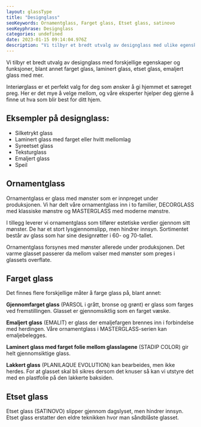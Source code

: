 ```yaml
---
layout: glassType
title: "Designglass"
seoKeywords: Ornamentglass, Farget glass, Etset glass, satinovo
seoKeyphrase: Designglass
categories: undefined
date: 2023-01-15 09:14:04.976Z
description: "Vi tilbyr et bredt utvalg av designglass med ulike egenskaper og funksjoner. Bla. farget glass, laminert glass, etset glass, emaljert glass med mer."
---
```


Vi tilbyr et bredt utvalg av designglass med forskjellige egenskaper og funksjoner, blant annet farget glass, laminert glass, etset glass, emaljert glass med mer.

Interiørglass er et perfekt valg for deg som ønsker å gi hjemmet et særeget preg. Her er det mye å velge mellom, og våre eksperter hjelper deg gjerne å finne ut hva som blir best for ditt hjem.

## Eksempler på designglass:

* Silketrykt glass
* Laminert glass med farget eller hvitt mellomlag
* Syreetset glass
* Teksturglass
* Emaljert glass
* Speil

## Ornamentglass

Ornamentglass er glass med mønster som er innpreget under produksjonen. Vi har delt våre ornamentglass inn i to familier, DECORGLASS med klassiske mønstre og MASTERGLASS med moderne mønstre. 

I tillegg leverer vi ornamentglass som tilfører estetiske verdier gjennom sitt mønster. De har et stort lysgjennomslipp, men hindrer innsyn. Sortimentet består av glass som har sine designrøtter i 60- og 70-tallet. 

Ornamentglass forsynes med mønster allerede under produksjonen. Det varme glasset passerer da mellom valser med mønster som preges i glassets overflate.

## Farget glass

Det finnes flere forskjellige måter å farge glass på, blant annet:

**Gjennomfarget glass** (PARSOL i grått, bronse og grønt) er glass som farges ved fremstillingen. Glasset er gjennomsiktlig som en farget væske.

**Emaljert glass** (EMALIT) er glass der emaljefargen brennes inn i forbindelse med herdingen. Våre ornamentglass i MASTERGLASS-serien kan emaljebelegges.

**Laminert glass med farget folie mellom glasslagene** (STADIP COLOR) gir helt gjennomsiktige glass.

**Lakkert glass** (PLANILAQUE EVOLUTION) kan bearbeides, men ikke herdes. For at glasset skal bli sikres dersom det knuser så kan vi utstyre det med en plastfolie på den lakkerte baksiden.

## Etset glass

Etset glass (SATINOVO) slipper gjennom dagslyset, men hindrer innsyn. Etset glass erstatter den eldre teknikken hvor man såndblåste glasset.

